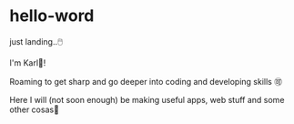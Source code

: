 # hello-word
just landing..🖱️

I'm Karl🍘!

Roaming to get sharp and go deeper into coding and developing skills 🉑

Here I will (not soon enough) be making useful apps, web stuff and some other cosas🌵
